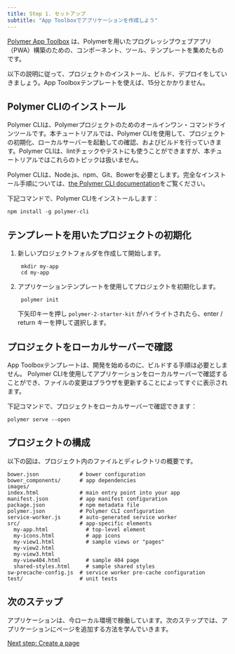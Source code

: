 ```yaml
---
title: Step 1. セットアップ
subtitle: "App Toolboxでアプリケーションを作成しよう"
---
```


<!-- toc -->

[Polymer App Toolbox][toolbox] は、Polymerを用いたプログレッシブウェブアプリ（PWA）構築のための、コンポーネント、ツール、テンプレートを集めたものです。

以下の説明に従って、プロジェクトのインストール、ビルド、デプロイをしていきましょう。App Toolboxテンプレートを使えば、15分とかかりません。

## Polymer CLIのインストール

Polymer CLIは、Polymerプロジェクトのためのオールインワン・コマンドラインツールです。本チュートリアルでは、Polymer CLIを使用して、プロジェクトの初期化、ローカルサーバーを起動しての確認、およびビルドを行っていきます。Polymer CLIは、lintチェックやテストにも使うことができますが、本チュートリアルではこれらのトピックは扱いません。

Polymer CLIは、Node.js、npm、Git、Bowerを必要とします。完全なインストール手順については、[the
Polymer CLI documentation](/{{{polymer_version_dir}}}/docs/tools/polymer-cli)をご覧ください。

下記コマンドで、Polymer CLIをインストールします：

    npm install -g polymer-cli


## テンプレートを用いたプロジェクトの初期化
1. 新しいプロジェクトフォルダを作成して開始します。

        mkdir my-app
        cd my-app

1. アプリケーションテンプレートを使用してプロジェクトを初期化します。

        polymer init

    下矢印キーを押し `polymer-2-starter-kit` がハイライトされたら、enter / return キーを押して選択します。


## プロジェクトをローカルサーバーで確認

App Toolboxテンプレートは、開発を始めるのに、ビルドする手順は必要としません。
Polymer CLIを使用してアプリケーションをローカルサーバーで確認することができ、ファイルの変更はブラウザを更新することによってすぐに表示されます。

下記コマンドで、プロジェクトをローカルサーバーで確認できます：

    polymer serve --open

## プロジェクトの構成

以下の図は、プロジェクト内のファイルとディレクトリの概要です。

```text
bower.json             # bower configuration
bower_components/      # app dependencies
images/
index.html             # main entry point into your app
manifest.json          # app manifest configuration
package.json           # npm metadata file
polymer.json           # Polymer CLI configuration
service-worker.js      # auto-generated service worker
src/                   # app-specific elements
  my-app.html            # top-level element
  my-icons.html          # app icons
  my-view1.html          # sample views or "pages"
  my-view2.html
  my-view3.html
  my-view404.html        # sample 404 page
  shared-styles.html     # sample shared styles
sw-precache-config.js  # service worker pre-cache configuration
test/                  # unit tests
```

## 次のステップ

アプリケーションは、今ローカル環境で稼働しています。次のステップでは、アプリケーションにページを追加する方法を学んでいきます。

<a class="blue-button"
    href="create-a-page">Next step: Create a page</a>

[toolbox]: /2.0/toolbox/
[md]: http://www.google.com/design/spec/material-design/introduction.html
